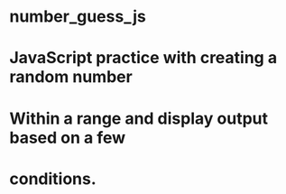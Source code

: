 # number_guess_js
#
# JavaScript practice with creating a random number
# Within a range and display output based on a few
# conditions.
